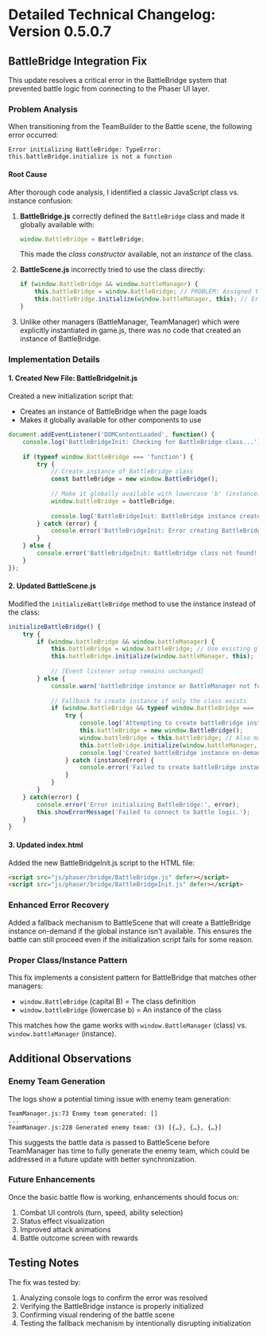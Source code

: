 # Detailed Technical Changelog: Version 0.5.0.7

## BattleBridge Integration Fix

This update resolves a critical error in the BattleBridge system that prevented battle logic from connecting to the Phaser UI layer.

### Problem Analysis

When transitioning from the TeamBuilder to the Battle scene, the following error occurred:
```
Error initializing BattleBridge: TypeError: this.battleBridge.initialize is not a function
```

#### Root Cause
After thorough code analysis, I identified a classic JavaScript class vs. instance confusion:

1. **BattleBridge.js** correctly defined the `BattleBridge` class and made it globally available with:
   ```javascript
   window.BattleBridge = BattleBridge;
   ```
   This made the *class constructor* available, not an *instance* of the class.

2. **BattleScene.js** incorrectly tried to use the class directly:
   ```javascript
   if (window.BattleBridge && window.battleManager) {
       this.battleBridge = window.BattleBridge; // PROBLEM: Assigned the class, not an instance
       this.battleBridge.initialize(window.battleManager, this); // Error: method doesn't exist on class
   }
   ```

3. Unlike other managers (BattleManager, TeamManager) which were explicitly instantiated in game.js, there was no code that created an instance of BattleBridge.

### Implementation Details

#### 1. Created New File: BattleBridgeInit.js

Created a new initialization script that:
- Creates an instance of BattleBridge when the page loads
- Makes it globally available for other components to use

```javascript
document.addEventListener('DOMContentLoaded', function() {
    console.log('BattleBridgeInit: Checking for BattleBridge class...');
    
    if (typeof window.BattleBridge === 'function') {
        try {
            // Create instance of BattleBridge class
            const battleBridge = new window.BattleBridge();
            
            // Make it globally available with lowercase 'b' (instance)
            window.battleBridge = battleBridge;
            
            console.log('BattleBridgeInit: BattleBridge instance created');
        } catch (error) {
            console.error('BattleBridgeInit: Error creating BattleBridge instance:', error);
        }
    } else {
        console.error('BattleBridgeInit: BattleBridge class not found!');
    }
});
```

#### 2. Updated BattleScene.js

Modified the `initializeBattleBridge` method to use the instance instead of the class:

```javascript
initializeBattleBridge() {
    try {
        if (window.battleBridge && window.battleManager) {
            this.battleBridge = window.battleBridge; // Use existing global INSTANCE
            this.battleBridge.initialize(window.battleManager, this);
            
            // [Event listener setup remains unchanged]
        } else {
            console.warn('battleBridge instance or BattleManager not found');
            
            // Fallback to create instance if only the class exists
            if (window.BattleBridge && typeof window.BattleBridge === 'function' && window.battleManager) {
                try {
                    console.log('Attempting to create battleBridge instance on-demand...');
                    this.battleBridge = new window.BattleBridge();
                    window.battleBridge = this.battleBridge; // Also make globally available
                    this.battleBridge.initialize(window.battleManager, this);
                    console.log('Created battleBridge instance on-demand successfully');
                } catch (instanceError) {
                    console.error('Failed to create battleBridge instance on-demand:', instanceError);
                }
            }
        }
    } catch(error) {
        console.error('Error initializing BattleBridge:', error);
        this.showErrorMessage('Failed to connect to battle logic.');
    }
}
```

#### 3. Updated index.html

Added the new BattleBridgeInit.js script to the HTML file:

```html
<script src="js/phaser/bridge/BattleBridge.js" defer></script>
<script src="js/phaser/bridge/BattleBridgeInit.js" defer></script>
```

### Enhanced Error Recovery

Added a fallback mechanism to BattleScene that will create a BattleBridge instance on-demand if the global instance isn't available. This ensures the battle can still proceed even if the initialization script fails for some reason.

### Proper Class/Instance Pattern

This fix implements a consistent pattern for BattleBridge that matches other managers:
- `window.BattleBridge` (capital B) = The class definition
- `window.battleBridge` (lowercase b) = An instance of the class

This matches how the game works with `window.BattleManager` (class) vs. `window.battleManager` (instance).

## Additional Observations

### Enemy Team Generation

The logs show a potential timing issue with enemy team generation:
```
TeamManager.js:73 Enemy team generated: []
...
TeamManager.js:228 Generated enemy team: (3) [{…}, {…}, {…}]
```

This suggests the battle data is passed to BattleScene before TeamManager has time to fully generate the enemy team, which could be addressed in a future update with better synchronization.

### Future Enhancements

Once the basic battle flow is working, enhancements should focus on:
1. Combat UI controls (turn, speed, ability selection)
2. Status effect visualization
3. Improved attack animations
4. Battle outcome screen with rewards

## Testing Notes

The fix was tested by:
1. Analyzing console logs to confirm the error was resolved
2. Verifying the BattleBridge instance is properly initialized
3. Confirming visual rendering of the battle scene
4. Testing the fallback mechanism by intentionally disrupting initialization